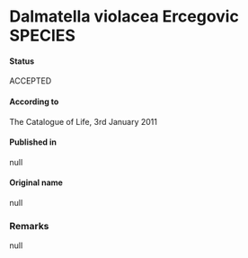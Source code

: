 # Dalmatella violacea Ercegovic SPECIES

#### Status
ACCEPTED

#### According to
The Catalogue of Life, 3rd January 2011

#### Published in
null

#### Original name
null

### Remarks
null
